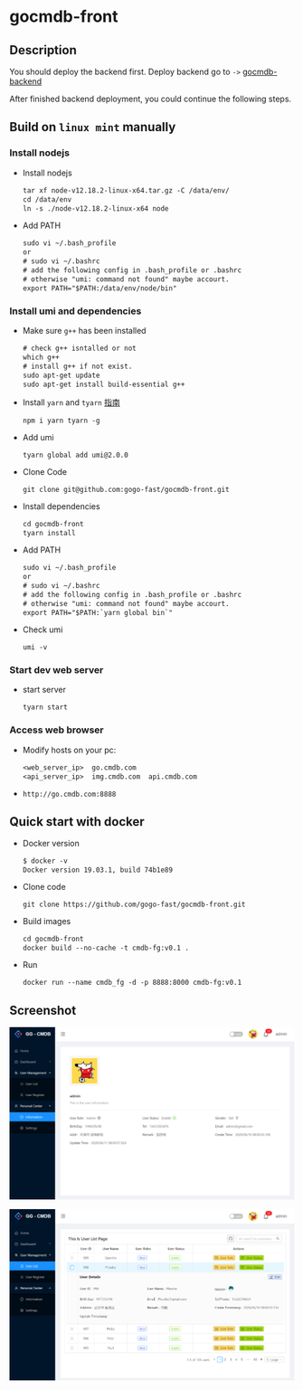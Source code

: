 # gocmdb-front

## Description

You should deploy the backend first. Deploy backend go to `->` [gocmdb-backend](https://github.com/gogo-fast/gocmdb-backend)

After finished backend deployment, you could continue the following steps.

## Build on `linux mint` manually

### Install nodejs

- Install nodejs

    ```shell script
    tar xf node-v12.18.2-linux-x64.tar.gz -C /data/env/
    cd /data/env
    ln -s ./node-v12.18.2-linux-x64 node
    ```

- Add PATH

    ```shell script
    sudo vi ~/.bash_profile
    or 
    # sudo vi ~/.bashrc
    # add the following config in .bash_profile or .bashrc
    # otherwise "umi: command not found" maybe accourt.
    export PATH="$PATH:/data/env/node/bin"
    ```

### Install umi and dependencies

- Make sure `g++` has been installed

    ```shell script
    # check g++ isntalled or not
    which g++
    # install g++ if not exist.
    sudo apt-get update
    sudo apt-get install build-essential g++
    ```

- Install `yarn` and `tyarn` [指南](https://v2.umijs.org/zh/guide/getting-started.html#%E7%8E%AF%E5%A2%83%E5%87%86%E5%A4%87)

    ```shell script
    npm i yarn tyarn -g
    ```

- Add umi

    ```shell script
    tyarn global add umi@2.0.0
    ```

- Clone Code

    ```shell script
    git clone git@github.com:gogo-fast/gocmdb-front.git
    ```

- Install dependencies

    ```shell script
    cd gocmdb-front
    tyarn install
    ```

- Add PATH

    ```shell script
    sudo vi ~/.bash_profile
    or 
    # sudo vi ~/.bashrc
    # add the following config in .bash_profile or .bashrc
    # otherwise "umi: command not found" maybe accourt.
    export PATH="$PATH:`yarn global bin`"
    ```

- Check umi

    ```shell script
    umi -v
    ```

### Start dev web server

- start server

    ```shell script
    tyarn start
    ```


### Access web browser


- Modify hosts on your pc:

    ```shell
    <web_server_ip>  go.cmdb.com
    <api_server_ip>  img.cmdb.com  api.cmdb.com
    ``` 


- `http://go.cmdb.com:8888`


## Quick start with docker

- Docker version

    ```shell
    $ docker -v
    Docker version 19.03.1, build 74b1e89
    ```

- Clone code

    ```shell
    git clone https://github.com/gogo-fast/gocmdb-front.git
    ```

- Build images

    ```shell
    cd gocmdb-front
    docker build --no-cache -t cmdb-fg:v0.1 .
    ```

- Run

    ```shell
    docker run --name cmdb_fg -d -p 8888:8000 cmdb-fg:v0.1
    ```


## Screenshot

![1591866160033](assets/1591866160033.png)



![1591866068374](assets/1591866068374.png)